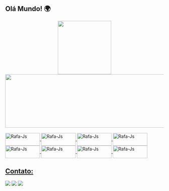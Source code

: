## Olá Mundo! 🌍

<div align="Center">
  <a href="https://github.com/edgardhenriqu">
  <img height="170em" src="https://github-readme-stats.vercel.app/api?username=edgardhenriqu&show_icons=true&theme=tokyonight&include_all_commits=true&count_private=true"/>
  <img height="170em" width="510em"  src="https://github-readme-stats.vercel.app/api/top-langs/?username=edgardhenriqu&layout=compact&langs_count=7&theme=tokyonight"/>
</div>
  <div style="display: inline_block"><br>
     <img align="center" alt="Rafa-Js" height="40" width="110" src="https://img.shields.io/badge/Java-ED8B00?style=for-the-badge&logo=java&logoColor=white">
     <img align="center" alt="Rafa-Js" height="40" width="110" src="https://img.shields.io/badge/Spring-6DB33F?style=for-the-badge&logo=spring&logoColor=white">
     <img align="center" alt="Rafa-Js" height="40" width="110" src="https://img.shields.io/badge/MySQL-00000F?style=for-the-badge&logo=mysql&logoColor=white">
     <img align="center" alt="Rafa-Js" height="40" width="110" src="https://img.shields.io/badge/Eclipse-2C2255?style=for-the-badge&logo=eclipse&logoColor=white">
    <br> 
     <img align="center" alt="Rafa-Js" height="40" width="110" src="https://img.shields.io/badge/JavaScript-F7DF1E?style=for-the-badge&logo=javascript&logoColor=black">
     <img align="center" alt="Rafa-Js" height="40" width="110" src="https://img.shields.io/badge/HTML5-E34F26?style=for-the-badge&logo=html5&logoColor=white">
     <img align="center" alt="Rafa-Js" height="40" width="110" src="https://img.shields.io/badge/CSS3-1572B6?style=for-the-badge&logo=css3&logoColor=white">
     <img align="center" alt="Rafa-Js" height="40" width="110" src="https://img.shields.io/badge/Angular-DD0031?style=for-the-badge&logo=angular&logoColor=white">
          </div>
  
  ## Contato:
  <div>
  <a href = "mailto:edigardhenriqu@gmail.com"><img src="https://img.shields.io/badge/Gmail-D14836?style=for-the-badge&logo=gmail&logoColor=white"></a>
  <a href = "https://contate.me/Edgard"><img src="https://img.shields.io/badge/WhatsApp-25D366?style=for-the-badge&logo=whatsapp&logoColor=white"></a>
  <a href="https://www.linkedin.com/in/edgard-henrique-da-silva-8a4192171/" target="_blank"><img src="https://img.shields.io/badge/-LinkedIn-%230077B5?style=for-the-badge&logo=linkedin&logoColor=white" target="_blank"></a>
    
    
  </div>
  
  
  

